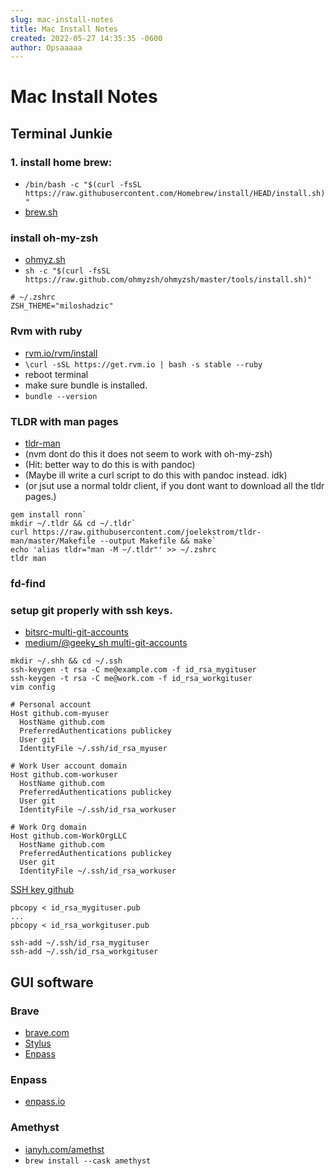 ```yaml
---
slug: mac-install-notes
title: Mac Install Notes
created: 2022-05-27 14:35:35 -0600
author: Opsaaaaa
---
```



# Mac Install Notes

## Terminal Junkie

### 1. install home brew:
- `/bin/bash -c "$(curl -fsSL https://raw.githubusercontent.com/Homebrew/install/HEAD/install.sh)"`
- [brew.sh](https://brew.sh)


### install oh-my-zsh
- [ohmyz.sh](https://ohmyz.sh/#install)
- `sh -c "$(curl -fsSL https://raw.github.com/ohmyzsh/ohmyzsh/master/tools/install.sh)"`

```vim
# ~/.zshrc
ZSH_THEME="miloshadzic"
```

### Rvm with ruby
- [rvm.io/rvm/install](https://rvm.io/rvm/install)
- `\curl -sSL https://get.rvm.io | bash -s stable --ruby`
- reboot terminal
- make sure bundle is installed.
- `bundle --version`


### TLDR with man pages 
- [tldr-man](https://github.com/joelekstrom/tldr-man)
- (nvm dont do this it does not seem to work with oh-my-zsh)
- (Hit: better way to do this is with pandoc)
- (Maybe ill write a curl script to do this with pandoc instead. idk)
- (or jsut use a normal toldr client, if you dont want to download all the tldr pages.)

```
gem install ronn`
mkdir ~/.tldr && cd ~/.tldr`
curl https://raw.githubusercontent.com/joelekstrom/tldr-man/master/Makefile --output Makefile && make`
echo 'alias tldr="man -M ~/.tldr"' >> ~/.zshrc
tldr man
```

### fd-find

### setup git properly with ssh keys.
- [bitsrc-multi-git-accounts](https://blog.bitsrc.io/how-to-use-multiple-git-accounts-378ead121235)
- [medium/@geeky_sh multi-git-accounts](https://medium.com/@geeky_sh/manage-multiple-git-accounts-on-a-single-machine-d49d710ec229)

```
mkdir ~/.shh && cd ~/.ssh
ssh-keygen -t rsa -C me@example.com -f id_rsa_mygituser
ssh-keygen -t rsa -C me@work.com -f id_rsa_workgituser
vim config
```
```
# Personal account
Host github.com-myuser
  HostName github.com
  PreferredAuthentications publickey
  User git
  IdentityFile ~/.ssh/id_rsa_myuser

# Work User account domain
Host github.com-workuser
  HostName github.com
  PreferredAuthentications publickey
  User git
  IdentityFile ~/.ssh/id_rsa_workuser

# Work Org domain
Host github.com-WorkOrgLLC
  HostName github.com
  PreferredAuthentications publickey
  User git
  IdentityFile ~/.ssh/id_rsa_workuser
```
[SSH key github](settings/keys)
```
pbcopy < id_rsa_mygituser.pub
...
pbcopy < id_rsa_workgituser.pub
```
```
ssh-add ~/.ssh/id_rsa_mygituser
ssh-add ~/.ssh/id_rsa_workgituser
```

## GUI software

### Brave
- [brave.com](https://brave.com/)
- [Stylus](https://chrome.google.com/webstore/detail/stylus/clngdbkpkpeebahjckkjfobafhncgmne)
- [Enpass](https://chrome.google.com/webstore/detail/enpass-password-manager/kmcfomidfpdkfieipokbalgegidffkal)


### Enpass
- [enpass.io](https://www.enpass.io/)


### Amethyst
- [ianyh.com/amethst](https://ianyh.com/amethyst/)
- `brew install --cask amethyst`







